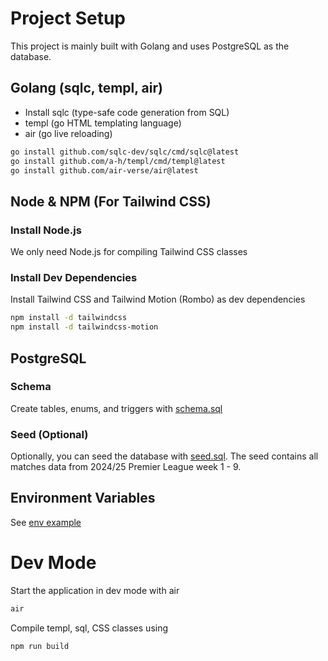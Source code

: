# Project Setup
This project is mainly built with Golang and uses PostgreSQL as the database.

## Golang (sqlc, templ, air)
- Install sqlc (type-safe code generation from SQL)
- templ (go HTML templating language)
- air (go live reloading)

```bash
go install github.com/sqlc-dev/sqlc/cmd/sqlc@latest
go install github.com/a-h/templ/cmd/templ@latest
go install github.com/air-verse/air@latest
```

## Node & NPM (For Tailwind CSS)

### Install Node.js
We only need Node.js for compiling Tailwind CSS classes

### Install Dev Dependencies
Install Tailwind CSS and Tailwind Motion (Rombo) as dev dependencies

```bash
npm install -d tailwindcss
npm install -d tailwindcss-motion
```

## PostgreSQL

### Schema
Create tables, enums, and triggers with [schema.sql](schema.sql)

### Seed (Optional)
Optionally, you can seed the database with [seed.sql](seed.sql). The seed contains all matches data from 2024/25 Premier League week 1 - 9.

## Environment Variables
See [env example](.env.example)

# Dev Mode
Start the application in dev mode with air

```bash
air
```

Compile templ, sql, CSS classes using

```bash
npm run build
```
